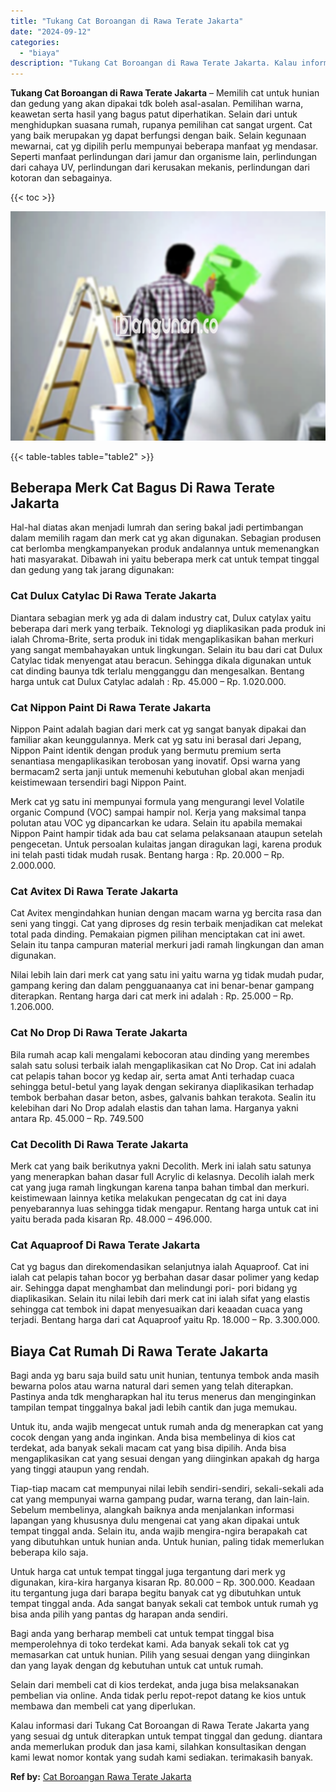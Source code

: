 ```yaml
---
title: "Tukang Cat Boroangan di Rawa Terate Jakarta"
date: "2024-09-12"
categories: 
  - "biaya"
description: "Tukang Cat Boroangan di Rawa Terate Jakarta. Kalau informasi dari Tukang Cat Boroangan di Rawa Terate Jakarta yang yang sesuai dg untuk diterapkan untuk temp..."
---
```


**Tukang Cat Boroangan di Rawa Terate Jakarta** – Memilih cat untuk hunian dan gedung yang akan dipakai tdk boleh asal-asalan. Pemilihan warna, keawetan serta hasil yang bagus patut diperhatikan. Selain dari untuk menghidupkan suasana rumah, rupanya pemilihan cat sangat urgent. Cat yang baik merupakan yg dapat berfungsi dengan baik. Selain kegunaan mewarnai, cat yg dipilih perlu mempunyai beberapa manfaat yg mendasar. Seperti manfaat perlindungan dari jamur dan organisme lain, perlindungan dari cahaya UV, perlindungan dari kerusakan mekanis, perlindungan dari kotoran dan sebagainya.

{{< toc >}}

![](/images/jasa-cat-murah01.png)

{{< table-tables table="table2" >}}

## Beberapa Merk Cat Bagus Di Rawa Terate Jakarta

Hal-hal diatas akan menjadi lumrah dan sering bakal jadi pertimbangan dalam memilih ragam dan merk cat yg akan digunakan. Sebagian produsen cat berlomba mengkampanyekan produk andalannya untuk memenangkan hati masyarakat. Dibawah ini yaitu beberapa merk cat untuk tempat tinggal dan gedung yang tak jarang digunakan:

### Cat Dulux Catylac Di Rawa Terate Jakarta

Diantara sebagian merk yg ada di dalam industry cat, Dulux catylax yaitu beberapa dari merk yang terbaik. Teknologi yg diaplikasikan pada produk ini ialah Chroma-Brite, serta produk ini tidak mengaplikasikan bahan merkuri yang sangat membahayakan untuk lingkungan. Selain itu bau dari cat Dulux Catylac tidak menyengat atau beracun. Sehingga dikala digunakan untuk cat dinding baunya tdk terlalu mengganggu dan mengesalkan. Bentang harga untuk cat Dulux Catylac adalah : Rp. 45.000 – Rp. 1.020.000.

### Cat Nippon Paint Di Rawa Terate Jakarta

Nippon Paint adalah bagian dari merk cat yg sangat banyak dipakai dan familiar akan keunggulannya. Merk cat yg satu ini berasal dari Jepang, Nippon Paint identik dengan produk yang bermutu premium serta senantiasa mengaplikasikan terobosan yang inovatif. Opsi warna yang bermacam2 serta janji untuk memenuhi kebutuhan global akan menjadi keistimewaan tersendiri bagi Nippon Paint.

Merk cat yg satu ini mempunyai formula yang mengurangi level Volatile organic Compund (VOC) sampai hampir nol. Kerja yang maksimal tanpa polutan atau VOC yg dipancarkan ke udara. Selain itu apabila memakai Nippon Paint hampir tidak ada bau cat selama pelaksanaan ataupun setelah pengecetan. Untuk persoalan kulaitas jangan diragukan lagi, karena produk ini telah pasti tidak mudah rusak. Bentang harga : Rp. 20.000 – Rp. 2.000.000.

### Cat Avitex Di Rawa Terate Jakarta

Cat Avitex mengindahkan hunian dengan macam warna yg bercita rasa dan seni yang tinggi. Cat yang diproses dg resin terbaik menjadikan cat melekat total pada dinding. Pemakaian pigmen pilihan menciptakan cat ini awet. Selain itu tanpa campuran material merkuri jadi ramah lingkungan dan aman digunakan.

Nilai lebih lain dari merk cat yang satu ini yaitu warna yg tidak mudah pudar, gampang kering dan dalam pengguanaanya cat ini benar-benar gampang diterapkan. Rentang harga dari cat merk ini adalah : Rp. 25.000 – Rp. 1.206.000.

### Cat No Drop Di Rawa Terate Jakarta

Bila rumah acap kali mengalami kebocoran atau dinding yang merembes salah satu solusi terbaik ialah mengaplikasikan cat No Drop. Cat ini adalah cat pelapis tahan bocor yg kedap air, serta amat Anti terhadap cuaca sehingga betul-betul yang layak dengan sekiranya diaplikasikan terhadap tembok berbahan dasar beton, asbes, galvanis bahkan terakota. Sealin itu kelebihan dari No Drop adalah elastis dan tahan lama. Harganya yakni antara Rp. 45.000 – Rp. 749.500

### Cat Decolith Di Rawa Terate Jakarta

Merk cat yang baik berikutnya yakni Decolith. Merk ini ialah satu satunya yang menerapkan bahan dasar full Acrylic di kelasnya. Decolih ialah merk cat yang juga ramah lingkungan karena tanpa bahan timbal dan merkuri. keistimewaan lainnya ketika melakukan pengecatan dg cat ini daya penyebarannya luas sehingga tidak mengapur. Rentang harga untuk cat ini yaitu berada pada kisaran Rp. 48.000 – 496.000.

### Cat Aquaproof Di Rawa Terate Jakarta

Cat yg bagus dan direkomendasikan selanjutnya ialah Aquaproof. Cat ini ialah cat pelapis tahan bocor yg berbahan dasar dasar polimer yang kedap air. Sehingga dapat menghambat dan melindungi pori- pori bidang yg diaplikasikan. Selain itu nilai lebih dari merk cat ini ialah sifat yang elastis sehingga cat tembok ini dapat menyesuaikan dari keaadan cuaca yang terjadi. Bentang harga dari cat Aquaproof yaitu Rp. 18.000 – Rp. 3.300.000.

## Biaya Cat Rumah Di Rawa Terate Jakarta

Bagi anda yg baru saja build satu unit hunian, tentunya tembok anda masih bewarna polos atau warna natural dari semen yang telah diterapkan. Pastinya anda tdk mengharapkan hal itu terus menerus dan menginginkan tampilan tempat tinggalnya bakal jadi lebih cantik dan juga memukau.

Untuk itu, anda wajib mengecat untuk rumah anda dg menerapkan cat yang cocok dengan yang anda inginkan. Anda bisa membelinya di kios cat terdekat, ada banyak sekali macam cat yang bisa dipilih. Anda bisa mengaplikasikan cat yang sesuai dengan yang diinginkan apakah dg harga yang tinggi ataupun yang rendah.

Tiap-tiap macam cat mempunyai nilai lebih sendiri-sendiri, sekali-sekali ada cat yang mempunyai warna gampang pudar, warna terang, dan lain-lain. Sebelum membelinya, alangkah baiknya anda menjalankan informasi lapangan yang khususnya dulu mengenai cat yang akan dipakai untuk tempat tinggal anda. Selain itu, anda wajib mengira-ngira berapakah cat yang dibutuhkan untuk hunian anda. Untuk hunian, paling tidak memerlukan beberapa kilo saja.

Untuk harga cat untuk tempat tinggal juga tergantung dari merk yg digunakan, kira-kira harganya kisaran Rp. 80.000 – Rp. 300.000. Keadaan itu tergantung juga dari barapa begitu banyak cat yg dibutuhkan untuk tempat tinggal anda. Ada sangat banyak sekali cat tembok untuk rumah yg bisa anda pilih yang pantas dg harapan anda sendiri.

Bagi anda yang berharap membeli cat untuk tempat tinggal bisa memperolehnya di toko terdekat kami. Ada banyak sekali tok cat yg memasarkan cat untuk hunian. Pilih yang sesuai dengan yang diinginkan dan yang layak dengan dg kebutuhan untuk cat untuk rumah.

Selain dari membeli cat di kios terdekat, anda juga bisa melaksanakan pembelian via online. Anda tidak perlu repot-repot datang ke kios untuk membawa dan membeli cat yang diperlukan.

Kalau informasi dari Tukang Cat Boroangan di Rawa Terate Jakarta yang yang sesuai dg untuk diterapkan untuk tempat tinggal dan gedung. diantara anda memerlukan produk dan jasa kami, silahkan konsultasikan dengan kami lewat nomor kontak yang sudah kami sediakan. terimakasih banyak.

**Ref by:** [Cat Boroangan Rawa Terate Jakarta](https://id.wikipedia.org/wiki/Cat)
